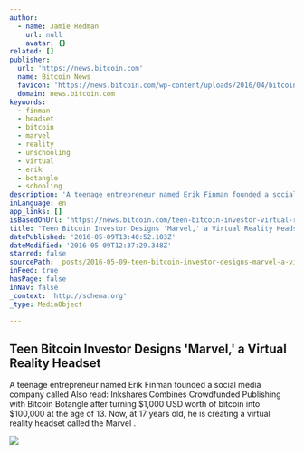 ```yaml
---
author:
  - name: Jamie Redman
    url: null
    avatar: {}
related: []
publisher:
  url: 'https://news.bitcoin.com'
  name: Bitcoin News
  favicon: 'https://news.bitcoin.com/wp-content/uploads/2016/04/bitcoin_fav.png'
  domain: news.bitcoin.com
keywords:
  - finman
  - headset
  - bitcoin
  - marvel
  - reality
  - unschooling
  - virtual
  - erik
  - botangle
  - schooling
description: 'A teenage entrepreneur named Erik Finman founded a social media company called Also read: Inkshares Combines Crowdfunded Publishing with Bitcoin Botangle after turning $1,000 USD worth of bitcoin into $100,000 at the age of 13. Now, at 17 years old, he is creating a virtual reality headset called the Marvel .'
inLanguage: en
app_links: []
isBasedOnUrl: 'https://news.bitcoin.com/teen-bitcoin-investor-virtual-reality/'
title: "Teen Bitcoin Investor Designs 'Marvel,' a Virtual Reality Headset"
datePublished: '2016-05-09T13:40:52.103Z'
dateModified: '2016-05-09T12:37:29.348Z'
starred: false
sourcePath: _posts/2016-05-09-teen-bitcoin-investor-designs-marvel-a-virtual-reality-he.md
inFeed: true
hasPage: false
inNav: false
_context: 'http://schema.org'
_type: MediaObject

---
```

<article style=""><h1>Teen Bitcoin Investor Designs 'Marvel,' a Virtual Reality Headset</h1><p>A teenage entrepreneur named Erik Finman founded a social media company called Also read: Inkshares Combines Crowdfunded Publishing with Bitcoin Botangle after turning $1,000 USD worth of bitcoin into $100,000 at the age of 13. Now, at 17 years old, he is creating a virtual reality headset called the Marvel .</p><img src="https://news.bitcoin.com/wp-content/uploads/2016/05/virtual-reality.jpg" /></article>
